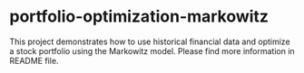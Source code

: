 # portfolio-optimization-markowitz
This project demonstrates how to use historical financial data and optimize a stock portfolio using the Markowitz model. Please find more information in README file.
